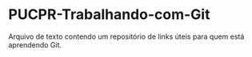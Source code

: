 # PUCPR-Trabalhando-com-Git
Arquivo de texto contendo um repositório de links úteis para quem está aprendendo Git.
